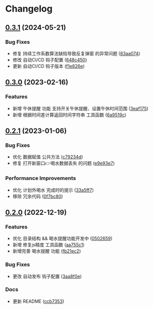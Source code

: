 # Changelog

## [0.3.1](https://github.com/Williamlifetime/work-timer/compare/v0.3.0...v0.3.1) (2024-05-21)


### Bug Fixes

* 修复 持续工作系数算法缺陷导致反复弹窗 的异常问题 ([83aa074](https://github.com/Williamlifetime/work-timer/commit/83aa074c0f4d87b73fde07d756668d8c744a306e))
* 修改 自动CI/CD 钩子配置 ([648c450](https://github.com/Williamlifetime/work-timer/commit/648c450ea0c14aab2cd29ca1e2d7ca77b6f9fb80))
* 更新 自动CI/CD 钩子版本 ([f1e826e](https://github.com/Williamlifetime/work-timer/commit/f1e826e7f32a021f41a3e07aaa467904f209b7b2))

## [0.3.0](https://github.com/Williamlifetime/work-timer/compare/v0.2.1...v0.3.0) (2023-02-16)


### Features

* 新增 午休提醒 功能 支持开关午休提醒、设置午休时间范围 ([3eaf175](https://github.com/Williamlifetime/work-timer/commit/3eaf175eee4c0e6012ede390df7e581234ace377))
* 新增 根据时间差计算返回时间字符串 工具函数 ([6a9519c](https://github.com/Williamlifetime/work-timer/commit/6a9519cc7b755b53265e514cdb36c803b3aae893))

## [0.2.1](https://github.com/Williamlifetime/work-timer/compare/v0.2.0...v0.2.1) (2023-01-06)


### Bug Fixes

* 优化 数据赋值 公共方法 ([c79234d](https://github.com/Williamlifetime/work-timer/commit/c79234dd97657010a36a2e5a8e03cdb80505de6e))
* 修复 打开新窗口👉喝水数据丢失 的问题 ([e9e93e7](https://github.com/Williamlifetime/work-timer/commit/e9e93e7d423d0c4daff3889e8c0b2d07a4834b62))


### Performance Improvements

* 优化 计划外喝水 完成时的提示 ([33a5ff7](https://github.com/Williamlifetime/work-timer/commit/33a5ff79798151e936279968c2badde208de4a46))
* 移除 冗余代码 ([0f7bc80](https://github.com/Williamlifetime/work-timer/commit/0f7bc8044f60633469a7f8cccaeb69c5b3377713))

## [0.2.0](https://github.com/Williamlifetime/work-timer/compare/v0.1.2...v0.2.0) (2022-12-19)


### Features

* 优化 目录结构 && 喝水提醒功能开发中 ([0502659](https://github.com/Williamlifetime/work-timer/commit/050265972442152eedf0a06c7fa881a998e86525))
* 新增 修复js精度 工具函数 ([aa755c1](https://github.com/Williamlifetime/work-timer/commit/aa755c1008f8d192898c5cbf423a58fe6d5f29dd))
* 新增完善 喝水提醒 功能 ([fb21ec2](https://github.com/Williamlifetime/work-timer/commit/fb21ec21150c8aced9f99ede4de07690b3732c0d))


### Bug Fixes

* 更改 自动发布 钩子配置 ([3aa8f0e](https://github.com/Williamlifetime/work-timer/commit/3aa8f0e8da47589854672a62c040b0e61a180657))


### Docs

* 更新 README ([ccb7353](https://github.com/Williamlifetime/work-timer/commit/ccb73536a891a56ced3d1bbf74e53663fb265d78))
